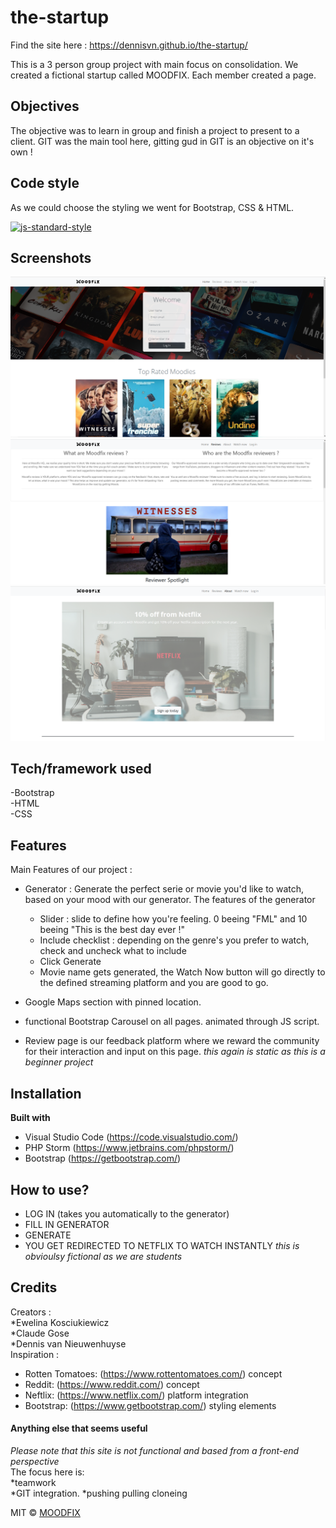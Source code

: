 # the-startup
Find the site here : https://dennisvn.github.io/the-startup/

This is a 3 person group project with main focus on consolidation. We created a fictional startup called MOODFIX. Each member created a page.


## Objectives
The objective was to learn in group and finish a project to present to a client. GIT was the main tool here, gitting gud in GIT is an objective on it's own !

## Code style
As we could choose the styling we went for Bootstrap, CSS & HTML. 

[![js-standard-style](https://img.shields.io/badge/code%20style-standard-brightgreen.svg?style=flat)](https://github.com/feross/standard)
 
## Screenshots
![Image of Claude's HomePage](https://github.com/DennisVN/the-startup/blob/master/images/homepage.png)   
![Image of my ReviewPage](https://github.com/DennisVN/the-startup/blob/master/images/reviewpage.png)
![Image of Ewelina's AboutPage](https://github.com/DennisVN/the-startup/blob/master/images/aboutpage.png)

## Tech/framework used <br />
-Bootstrap <br />
-HTML <br />
-CSS <br />

## Features
Main Features of our project : 

- Generator : Generate the perfect serie or movie you'd like to watch, based on your mood with our generator. 
The features of the generator

  * Slider : slide to define how you're feeling. 0 beeing "FML" and 10 beeing "This is the best day ever !" 
  * Include checklist : depending on the genre's you prefer to watch, check and uncheck what to include 
  * Click Generate 
  * Movie name gets generated, the Watch Now button will go directly to the defined streaming platform and you are good to go.
- Google Maps section with pinned location.
- functional Bootstrap Carousel on all pages. animated through JS script.
- Review page is our feedback platform where we reward the community for their interaction and input on this page. 
*this again is static as this is a beginner project*

## Installation
<b>Built with</b>
- Visual Studio Code (https://code.visualstudio.com/)
- PHP Storm (https://www.jetbrains.com/phpstorm/)
- Bootstrap (https://getbootstrap.com/)

## How to use?
- LOG IN (takes you automatically to the generator)
- FILL IN GENERATOR 
- GENERATE
- YOU GET REDIRECTED TO NETFLIX TO WATCH INSTANTLY *this is obvioulsy fictional as we are students*

## Credits

Creators : <br />
  *Ewelina Kosciukiewicz <br />
  *Claude Gose <br />
  *Dennis van Nieuwenhuyse <br />
Inspiration :  <br />
  * Rotten Tomatoes: (https://www.rottentomatoes.com/) concept
  * Reddit: (https://www.reddit.com/) concept
  * Neftlix: (https://www.netflix.com/) platform integration
  * Bootstrap: (https://www.getbootstrap.com/) styling elements
  
#### Anything else that seems useful

*Please note that this site is not functional and based from a front-end perspective* <br /> 
The focus here is: <br />
*teamwork  
*GIT integration. 
*pushing pulling cloneing

MIT © [MOODFIX](https://dennisvn.github.io/the-startup/)
